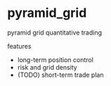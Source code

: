 # pyramid_grid
pyramid grid quantitative trading

features

- long-term position control
- risk and grid density
- (TODO) short-term trade plan